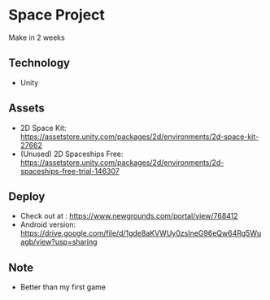 # Space Project
Make in 2 weeks
## Technology
- Unity
## Assets
- 2D Space Kit: https://assetstore.unity.com/packages/2d/environments/2d-space-kit-27662
- (Unused) 2D Spaceships Free: https://assetstore.unity.com/packages/2d/environments/2d-spaceships-free-trial-146307
## Deploy
- Check out at : https://www.newgrounds.com/portal/view/768412
- Android version: https://drive.google.com/file/d/1gde8aKVWUy0zsIneG96eQw64Rg5Wuagb/view?usp=sharing
## Note
- Better than my first game
